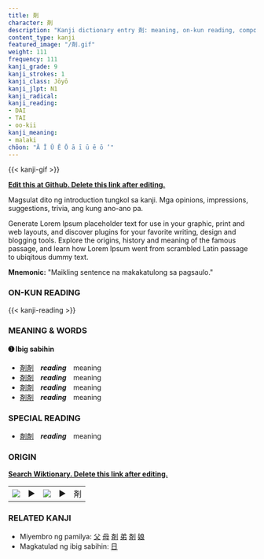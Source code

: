 ```yaml
---
title: 剤
character: 剤
description: "Kanji dictionary entry 剤: meaning, on-kun reading, compounds, origin, related kanji"
content_type: kanji
featured_image: "/剤.gif"
weight: 111
frequency: 111
kanji_grade: 9
kanji_strokes: 1
kanji_class: Jōyō
kanji_jlpt: N1
kanji_radical: 
kanji_reading: 
- DAI
- TAI
- oo-kii
kanji_meaning:
- malaki
chōon: "Ā Ī Ū Ē Ō ā ī ū ē ō ’"
---
```

[//]: # (Don't edit the line below. Kanji animated GIF code is automatically generated.)
{{< kanji-gif >}}

[//]: # (Edit below this line.)

**[Edit this at Github. Delete this link after editing.](https://github.com/tim0g/tim/tree/main/content/kanji/剤/index.md)**

Magsulat dito ng introduction tungkol sa kanji. Mga opinions, impressions, suggestions, trivia, ang kung ano-ano pa.

Generate Lorem Ipsum placeholder text for use in your graphic, print and web layouts, and discover plugins for your favorite writing, design and blogging tools. Explore the origins, history and meaning of the famous passage, and learn how Lorem Ipsum went from scrambled Latin passage to ubiqitous dummy text.
 
**Mnemonic:** "Maikling sentence na makakatulong sa pagsaulo."

### ON-KUN READING

[//]: # (Don't edit the line below. ON-KUN READING code is automatically generated.)
{{< kanji-reading >}}

### MEANING & WORDS

#### ➊ **Ibig sabihin**
  - [剤](../剤)[剤](../剤)　***reading***　meaning
  - [剤](../剤)[剤](../剤)　***reading***　meaning
  - [剤](../剤)[剤](../剤)　***reading***　meaning
  - [剤](../剤)[剤](../剤)　***reading***　meaning

### SPECIAL READING
  - [剤](../剤)[剤](../剤)　***reading***　meaning

### ORIGIN

**[Search Wiktionary. Delete this link after editing.](https://wiktionary.org/wiki/剤)**
<table class="kanji-table"><tr><td>
<img src="60px-剤-bronze.svg.png">
</td><td>▶</td><td>
<img src="60px-剤-oracle.svg.png">
</td><td>▶</td>
<td class="kanji-origin">剤</td>
</tr></table>

### RELATED KANJI
- Miyembro ng pamilya: [父](../父) [母](../母) [剤](../剤) [弟](../弟) [剤](../剤) [娘](../娘)
- Magkatulad ng ibig sabihin: [日](../日)
